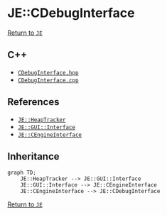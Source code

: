 # JE::CDebugInterface

[Return to `JE`](/docs/je.md)

## C++

- [`CDebugInterface.hpp`](/src/je/CDebugInterface.hpp)
- [`CDebugInterface.cpp`](/src/je/CDebugInterface.cpp)

## References

- [`JE::HeapTracker`](/docs/je/HeapTracker.md)
- [`JE::GUI::Interface`](/docs/je/GUI/Interface.md)
- [`JE::CEngineInterface`](/docs/je/CEngineInterface.md)

## Inheritance

```mermaid
graph TD;
    JE::HeapTracker --> JE::GUI::Interface
    JE::GUI::Interface --> JE::CEngineInterface
    JE::CEngineInterface --> JE::CDebugInterface
```

[Return to `JE`](/docs/je.md)